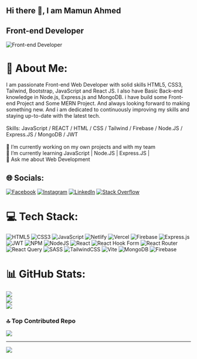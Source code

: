 ## Hi there 👋, I am Mamun Ahmed
## Front-end Developer
![Front-end Developer](https://i.postimg.cc/QtVJFwpd/Mamun-ahmed-2.png)

# 💫 About Me:
I am passionate Front-end Web Developer with solid skills HTML5, CSS3, Tailwind, Bootstrap, JavaScript and React JS. I also have Basic Back-end knowledge in Node.js, Express.js and MongoDB. i have build some Front-end Project and Some MERN Project. And always looking forward to making something new. And i am dedicated to continuously improving my skills and staying up-to-date with the latest tech.<br><br>Skills: JavaScript / REACT / HTML / CSS / Tailwind / Firebase / Node.JS / Express.JS / MongoDB / JWT<br><br>🔭 I’m currently working on my own projects and with my team<br>🌱 I’m currently learning JavaScript | Node.JS | Express.JS |<br>💬 Ask me about Web Development


## 🌐 Socials:
[![Facebook](https://img.shields.io/badge/Facebook-%231877F2.svg?logo=Facebook&logoColor=white)](https://facebook.com/devmamunbd) [![Instagram](https://img.shields.io/badge/Instagram-%23E4405F.svg?logo=Instagram&logoColor=white)](https://instagram.com/dymamunbd) [![LinkedIn](https://img.shields.io/badge/LinkedIn-%230077B5.svg?logo=linkedin&logoColor=white)](https://linkedin.com/in/devmamunbd) [![Stack Overflow](https://img.shields.io/badge/-Stackoverflow-FE7A16?logo=stack-overflow&logoColor=white)](https://stackoverflow.com/users/devmamunbd) 

# 💻 Tech Stack:
![HTML5](https://img.shields.io/badge/html5-%23E34F26.svg?style=for-the-badge&logo=html5&logoColor=white) ![CSS3](https://img.shields.io/badge/css3-%231572B6.svg?style=for-the-badge&logo=css3&logoColor=white) ![JavaScript](https://img.shields.io/badge/javascript-%23323330.svg?style=for-the-badge&logo=javascript&logoColor=%23F7DF1E) ![Netlify](https://img.shields.io/badge/netlify-%23000000.svg?style=for-the-badge&logo=netlify&logoColor=#00C7B7) ![Vercel](https://img.shields.io/badge/vercel-%23000000.svg?style=for-the-badge&logo=vercel&logoColor=white) ![Firebase](https://img.shields.io/badge/firebase-%23039BE5.svg?style=for-the-badge&logo=firebase) ![Express.js](https://img.shields.io/badge/express.js-%23404d59.svg?style=for-the-badge&logo=express&logoColor=%2361DAFB) ![JWT](https://img.shields.io/badge/JWT-black?style=for-the-badge&logo=JSON%20web%20tokens) ![NPM](https://img.shields.io/badge/NPM-%23CB3837.svg?style=for-the-badge&logo=npm&logoColor=white) ![NodeJS](https://img.shields.io/badge/node.js-6DA55F?style=for-the-badge&logo=node.js&logoColor=white) ![React](https://img.shields.io/badge/react-%2320232a.svg?style=for-the-badge&logo=react&logoColor=%2361DAFB) ![React Hook Form](https://img.shields.io/badge/React%20Hook%20Form-%23EC5990.svg?style=for-the-badge&logo=reacthookform&logoColor=white) ![React Router](https://img.shields.io/badge/React_Router-CA4245?style=for-the-badge&logo=react-router&logoColor=white) ![React Query](https://img.shields.io/badge/-React%20Query-FF4154?style=for-the-badge&logo=react%20query&logoColor=white) ![SASS](https://img.shields.io/badge/SASS-hotpink.svg?style=for-the-badge&logo=SASS&logoColor=white) ![TailwindCSS](https://img.shields.io/badge/tailwindcss-%2338B2AC.svg?style=for-the-badge&logo=tailwind-css&logoColor=white) ![Vite](https://img.shields.io/badge/vite-%23646CFF.svg?style=for-the-badge&logo=vite&logoColor=white) ![MongoDB](https://img.shields.io/badge/MongoDB-%234ea94b.svg?style=for-the-badge&logo=mongodb&logoColor=white) ![Firebase](https://img.shields.io/badge/firebase-a08021?style=for-the-badge&logo=firebase&logoColor=ffcd34)
# 📊 GitHub Stats:
![](https://github-readme-stats.vercel.app/api?username=devmamunbd&theme=radical&hide_border=false&include_all_commits=false&count_private=false)<br/>
![](https://github-readme-streak-stats.herokuapp.com/?user=devmamunbd&theme=radical&hide_border=false)<br/>
![](https://github-readme-stats.vercel.app/api/top-langs/?username=devmamunbd&theme=radical&hide_border=false&include_all_commits=false&count_private=false&layout=compact)

### 🔝 Top Contributed Repo
![](https://github-contributor-stats.vercel.app/api?username=devmamunbd&limit=5&theme=dark&combine_all_yearly_contributions=true)

---
[![](https://visitcount.itsvg.in/api?id=devmamunbd&icon=0&color=0)](https://visitcount.itsvg.in)

<!-- Proudly created with GPRM ( https://gprm.itsvg.in ) -->
